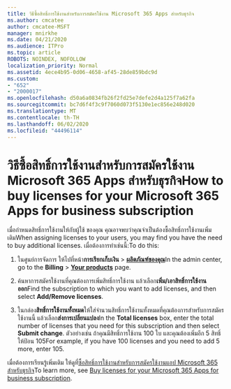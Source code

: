```yaml
---
title: วิธีซื้อสิทธิ์การใช้งานสําหรับการสมัครใช้งาน Microsoft 365 Apps สําหรับธุรกิจ
ms.author: cmcatee
author: cmcatee-MSFT
manager: mnirkhe
ms.date: 04/21/2020
ms.audience: ITPro
ms.topic: article
ROBOTS: NOINDEX, NOFOLLOW
localization_priority: Normal
ms.assetid: 4ece4b95-0d06-4658-af45-28de859bdc9d
ms.custom:
- "652"
- "2000017"
ms.openlocfilehash: d50a6a0834fb26f2fd25e7defe2d4a125f7a62fa
ms.sourcegitcommit: bc7d6f4f3c9f7060d073f5130e1ec856e248d020
ms.translationtype: MT
ms.contentlocale: th-TH
ms.lasthandoff: 06/02/2020
ms.locfileid: "44496114"
---
```

# <a name="how-to-buy-licenses-for-your-microsoft-365-apps-for-business-subscription"></a><span data-ttu-id="27770-102">วิธีซื้อสิทธิ์การใช้งานสําหรับการสมัครใช้งาน Microsoft 365 Apps สําหรับธุรกิจ</span><span class="sxs-lookup"><span data-stu-id="27770-102">How to buy licenses for your Microsoft 365 Apps for business subscription</span></span>

<span data-ttu-id="27770-103">เมื่อกําหนดสิทธิ์การใช้งานให้กับผู้ใช้ ของคุณ คุณอาจพบว่าคุณจําเป็นต้องซื้อสิทธิ์การใช้งานเพิ่มเติม</span><span class="sxs-lookup"><span data-stu-id="27770-103">When assigning licenses to your users, you may find you have the need to buy additional licenses.</span></span> <span data-ttu-id="27770-104">เมื่อต้องการทําเช่นนี้:</span><span class="sxs-lookup"><span data-stu-id="27770-104">To do this:</span></span>
  
1. <span data-ttu-id="27770-105">ในศูนย์การจัดการ ให้ไปที่หน้า**การเรียกเก็บเงิน** \> **[ผลิตภัณฑ์ของคุณ](https://go.microsoft.com/fwlink/p/?linkid=842054)**</span><span class="sxs-lookup"><span data-stu-id="27770-105">In the admin center, go to the **Billing** \> **[Your products](https://go.microsoft.com/fwlink/p/?linkid=842054)** page.</span></span>

2. <span data-ttu-id="27770-106">ค้นหาการสมัครใช้งานที่คุณต้องการเพิ่มสิทธิ์การใช้งาน แล้วเลือก**เพิ่ม/เอาสิทธิ์การใช้งานออก**</span><span class="sxs-lookup"><span data-stu-id="27770-106">Find the subscription to which you want to add licenses, and then select **Add/Remove licenses**.</span></span>

3. <span data-ttu-id="27770-107">ในกล่อง**สิทธิ์การใช้งานทั้งหมด**ให้ใส่จํานวนสิทธิ์การใช้งานทั้งหมดที่คุณต้องการสําหรับการสมัครใช้งานนี้ แล้วเลือก**ส่งการเปลี่ยนแปลง**</span><span class="sxs-lookup"><span data-stu-id="27770-107">In the **Total licenses** box, enter the total number of licenses that you need for this subscription and then select **Submit change**.</span></span> <span data-ttu-id="27770-108">ตัวอย่างเช่น ถ้าคุณมีสิทธิ์การใช้งาน 100 ใบ และคุณต้องเพิ่มอีก 5 สิทธิ์ ให้ป้อน 105</span><span class="sxs-lookup"><span data-stu-id="27770-108">For example, if you have 100 licenses and you need to add 5 more, enter 105.</span></span>

<span data-ttu-id="27770-109">เมื่อต้องการเรียนรู้เพิ่มเติม ให้ดูที่[ซื้อสิทธิ์การใช้งานสําหรับการสมัครใช้งานแอป Microsoft 365 สําหรับธุรกิจ](https://docs.microsoft.com/microsoft-365/commerce/licenses/buy-licenses)</span><span class="sxs-lookup"><span data-stu-id="27770-109">To learn more, see [Buy licenses for your Microsoft 365 Apps for business subscription](https://docs.microsoft.com/microsoft-365/commerce/licenses/buy-licenses).</span></span>